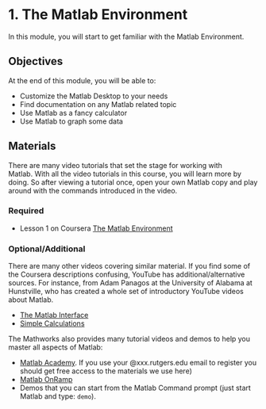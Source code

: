 # 1. The Matlab Environment

In this module, you will start to get familiar with the Matlab Environment.

## Objectives

At the end of this module, you will be able to:

- Customize the Matlab Desktop to your needs
- Find documentation on any Matlab related topic
- Use Matlab as a fancy calculator
- Use Matlab to graph some data

## Materials

There are many video tutorials that set the stage for working with Matlab. With all the video tutorials in this course, you will learn more by doing. So after viewing a tutorial once, open your own Matlab copy and play around with the commands introduced in the video.

### Required

- Lesson 1 on Coursera [The Matlab Environment](https://www.coursera.org/learn/matlab/home/week/2)

### Optional/Additional

There are many other videos covering similar material. If you find some of the Coursera descriptions confusing, YouTube has additional/alternative sources. For instance, from Adam Panagos at the  University of Alabama at Hunstville, who has created a whole set of introductory YouTube videos about Matlab.  

- [The Matlab Interface](http://www.youtube.com/watch?embed=no&v=ZwysAd50MJI)
- [Simple Calculations](http://www.youtube.com/watch?embed=no&v=iu4gba47DJg)

The Mathworks also provides many tutorial videos and demos to help you master all aspects of Matlab:
- [Matlab Academy](https://matlabacademy.mathworks.com/). If you use your @xxx.rutgers.edu email to register you should get free access to the materials we use here)
- [Matlab OnRamp](https://www.mathworks.com/training-schedule/matlab-onramp.html)
- Demos that you can start from the Matlab Command prompt (just start Matlab and type: `demo`).
